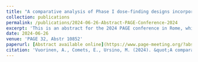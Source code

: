 ```yaml
---
title: "A comparative analysis of Phase I dose-finding designs incorporating pharmacokinetics information"
collection: publications
permalink: /publications/2024-06-26-Abstract-PAGE-Conference-2024
excerpt: 'This is an abstract for the 2024 PAGE conference in Rome, which led to the production of a poster at the end.'
date: 2024-06-26
venue: 'PAGE 32, Abstr 10852'
paperurl: [Abstract available online](https://www.page-meeting.org/?abstract=10852)
citation: 'Vuorinen, A., Comets, E., Ursino, M. (2024). &quot;A comparative analysis of Phase I dose-finding designs incorporating pharmacokinetics information&quot;, <i>PAGE 32</i> Abstr 10852.'
---
```

